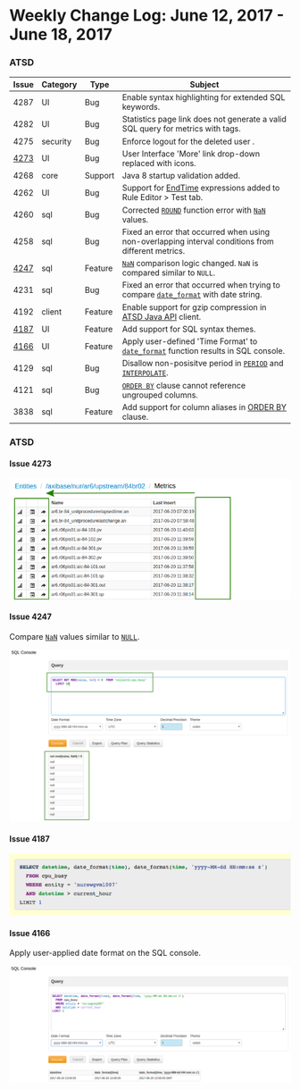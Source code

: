 Weekly Change Log: June 12, 2017 - June 18, 2017
==================================================
### ATSD

| Issue| Category    | Type    | Subject              |
|------|-------------|---------|----------------------|
| 4287 | UI | Bug | Enable syntax highlighting for extended SQL keywords. |
| 4282 | UI | Bug | Statistics page link does not generate a valid SQL query for metrics with tags. |
| 4275 | security | Bug | Enforce logout for the deleted user .|
| [4273](#Issue-4273) | UI | Bug | User Interface 'More' link drop-down replaced with icons. |
| 4268 | core | Support | Java 8 startup validation added. |
| 4262 | UI | Bug | Support for [EndTime](https://github.com/axibase/atsd/blob/master/end-time-syntax.md) expressions added to Rule Editor > Test tab. |
| 4260 | sql | Bug | Corrected [`ROUND`](https://github.com/axibase/atsd/tree/master/api/sql#mathematical-functions) function error with [`NaN`](https://github.com/axibase/atsd/tree/master/api/sql#not-a-number-nan) values.|
| 4258 | sql | Bug | Fixed an error that occurred when using non-overlapping interval conditions from different metrics. |
| [4247](#Issue-4247) | sql | Feature | [`NaN`](https://github.com/axibase/atsd/tree/master/api/sql#not-a-number-nan) comparison logic changed. `NaN` is compared similar to `NULL`. |
| 4231 | sql | Bug | Fixed an error that occurred when trying to compare [`date_format`](https://github.com/axibase/atsd/tree/master/api/sql#date-formatting-functions) with date string. |
| 4192 | client | Feature | Enable support for gzip compression in [ATSD Java API](https://github.com/axibase/atsd-api-java) client. |
| [4187](#Issue-4187) | UI | Feature | Add support for SQL syntax themes. |
| [4166](#Issue-4166) | UI | Feature | Apply user-defined 'Time Format' to [`date_format`](https://github.com/axibase/atsd/tree/master/api/sql#date-formatting-functions) function results in SQL console. |
| 4129 | sql | Bug | Disallow non-posisitve period in [`PERIOD`](https://github.com/axibase/atsd/tree/master/api/sql#period) and [`INTERPOLATE`](https://github.com/axibase/atsd/tree/master/api/sql#interpolation). |
| 4121 | sql | Bug | [`ORDER BY`](https://github.com/axibase/atsd/tree/master/api/sql#ordering) clause cannot reference ungrouped columns. |
| 3838 | sql | Feature | Add support for column aliases in [ORDER BY](https://github.com/axibase/atsd/tree/master/api/sql#ordering) clause. |

### ATSD

#### Issue 4273

![4273](Images/4273.png)

#### Issue 4247

Compare [`NaN`](https://github.com/axibase/atsd/tree/master/api/sql#not-a-number-nan) values similar to [`NULL`](https://github.com/axibase/atsd/tree/master/api/sql#null).

![4247](Images/4247.png)

#### Issue 4187

![4187](Images/4187.png)

#### Issue 4166

Apply user-applied date format on the SQL console.

![4166](Images/4166.png)

